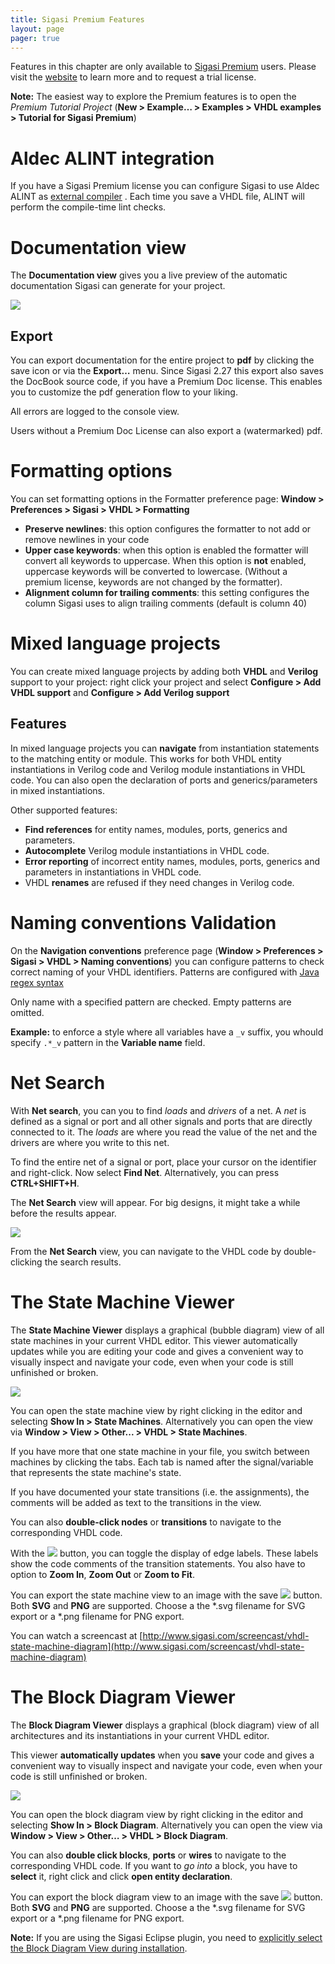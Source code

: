 ```yaml
---
title: Sigasi Premium Features
layout: page 
pager: true
---
```


Features in this chapter are only available to [Sigasi Premium](http://www.sigasi.com/sigasi-premium) users.
Please visit the [website](http://www.sigasi.com/sigasi-premium) to learn more and to request a trial license.

**Note:** The easiest way to explore the Premium features is to open the
*Premium Tutorial Project* (**New \> Example… \> Examples \> VHDL examples \> Tutorial for Sigasi Premium**)

Aldec ALINT integration
=======================

If you have a Sigasi Premium license you can configure Sigasi to use
Aldec ALINT as [external compiler](/manual/8_tools#external-tools-configuration)
.
Each time you save a VHDL file, ALINT will perform the compile-time lint
checks.

Documentation view
==================

The **Documentation view** gives you a live preview of the automatic
documentation Sigasi can generate for your project.

![](/images/screenshots/documentationView.png)

Export
------

You can export documentation for the entire project to **pdf** by
clicking the save icon or via the **Export…** menu.
Since Sigasi 2.27 this export also saves the DocBook source code, if you
have a Premium Doc license. This enables you to customize the pdf
generation flow to your liking.

All errors are logged to the console view.

Users without a Premium Doc License can also export a (watermarked) pdf.

Formatting options
==================

You can set formatting options in the Formatter preference page:
**Window \> Preferences \> Sigasi \> VHDL \> Formatting**

-   **Preserve newlines**: this option configures the formatter to not
    add or remove newlines in your code
-   **Upper case keywords**: when this option is enabled the formatter
    will convert all keywords to uppercase. When this option is **not**
    enabled, uppercase keywords will be converted to lowercase. (Without
    a premium license, keywords are not changed by the formatter).
-   **Alignment column for trailing comments**: this setting configures
    the column Sigasi uses to align trailing comments (default is column
    40)

Mixed language projects
=======================

You can create mixed language projects by adding both **VHDL** and
**Verilog** support to your project: right click your project and select
**Configure \> Add VHDL support** and **Configure \> Add Verilog
support**

Features
--------

In mixed language projects you can **navigate** from instantiation
statements to the matching entity or module. This works for both VHDL
entity instantiations in Verilog code and Verilog module instantiations
in VHDL code. You can also open the declaration of ports and
generics/parameters in mixed instantiations.

Other supported features:

* **Find references** for entity names, modules, ports, generics and parameters.
* **Autocomplete** Verilog module instantiations in VHDL code.
* **Error reporting** of incorrect entity names, modules, ports, generics and parameters in instantiations in VHDL code.
* VHDL **renames** are refused if they need changes in Verilog code.

<!--
<a href="//fast.wistia.net/embed/iframe/526cjmykbv?popover=true" class="wistia-popover[height=500,playerColor=7b796a,width=800]"><img src="https://embed-ssl.wistia.com/deliveries/ebc10b260cf82fd861c64f335773a79c2a018d95.jpg?image_play_button=true&image_play_button_color=7b796ae0&image_crop_resized=200x125" alt="" /></a>

<script charset="ISO-8859-1" src="//fast.wistia.com/assets/external/popover-v1.js">
</script>
-->

Naming conventions Validation
=============================

On the **Navigation conventions** preference page (**Window \>
Preferences \> Sigasi \> VHDL \> Naming conventions**) you can configure
patterns to check correct naming of your VHDL identifiers. Patterns are
configured with [Java regex
syntax](http://www.vogella.com/tutorials/JavaRegularExpressions/article.html)

Only name with a specified pattern are checked. Empty patterns are
omitted.

**Example:** to enforce a style where all variables have a `_v` suffix,
you whould specify `.*_v` pattern in the **Variable name** field.

Net Search
==========

With **Net search**, you can you to find *loads* and *drivers* of a net.
A *net* is defined as a signal or port and all other signals and ports
that are directly connected to it. The *loads* are where you read the
value of the net and the drivers are where you write to this net.

To find the entire net of a signal or port, place your cursor on the
identifier and right-click. Now select **Find Net**. Alternatively, you
can press **CTRL+SHIFT+H**. 

The **Net Search** view will appear. For big designs, it might take a
while before the results appear.

![](/images/screenshots/netSearch.png)

From the **Net Search** view, you can navigate to the VHDL code by
double-clicking the search results.

The State Machine Viewer
========================

The **State Machine Viewer** displays a graphical (bubble diagram) view of all state machines in your current VHDL editor. This viewer automatically updates while you are editing your code and gives a convenient way to visually inspect and navigate your code, even when your code is still unfinished or broken.

![](/images/screenshots/stateMachineViewer.png)

You can open the state machine view by right clicking in the editor and selecting **Show In > State Machines**. Alternatively you can open the view via **Window > View > Other... > VHDL > State Machines**.

If you have more that one state machine in your file, you switch between machines by clicking the tabs. Each tab is named after the signal/variable that represents the state machine's state.

If you have documented your state transitions (i.e. the assignments), the comments will be added as text to the transitions in the view. 

You can also **double-click nodes** or **transitions** to navigate to the corresponding VHDL code.

With the ![](/images/icons/font.png) button, you can toggle the display of edge labels. These labels show the code comments of the transition statements.
You also have to option to **Zoom In**, **Zoom Out** or **Zoom to Fit**.

You can export the state machine view to an image with the save ![](/images/icons/save.gif) button. Both **SVG** and **PNG** are supported. Choose a the \*.svg filename for SVG export or a \*.png filename for PNG export.

You can watch a screencast at [http://www.sigasi.com/screencast/vhdl-state-machine-diagram](http://www.sigasi.com/screencast/vhdl-state-machine-diagram)

The Block Diagram Viewer
========================

The **Block Diagram Viewer** displays a graphical (block diagram) view
of all architectures and its instantiations in your current VHDL editor.

This viewer **automatically updates** when you **save** your code and
gives a convenient way to visually inspect and navigate your code, even
when your code is still unfinished or broken.

![](/images/screenshots/block_diagram.png)

You can open the block diagram view by right clicking in the editor and
selecting **Show In \> Block Diagram**. Alternatively you can open the
view via **Window \> View \> Other… \> VHDL \> Block Diagram**.

You can also **double click blocks**, **ports** or **wires** to navigate
to the corresponding VHDL code. If you want to *go into* a block, you
have to **select** it, right click and click **open entity
declaration**.

You can export the block diagram view to an image with the save
![](/images/icons/save.gif) button. Both **SVG** and **PNG** are supported. Choose a the \*.svg filename for SVG export or a \*.png filename for PNG export.

<div class="messages status">
<b>Note:</b> If you are using the Sigasi Eclipse plugin, you need to
<a href="http://www.sigasi.com/install-eclipse-vhdl-plugin">explicitly
select the Block Diagram View during installation</a>.

</div>

